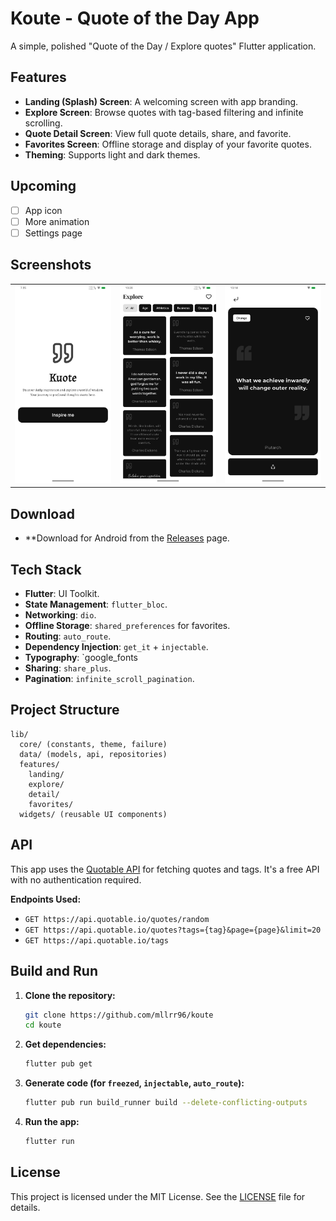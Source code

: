 # Koute - Quote of the Day App

A simple, polished "Quote of the Day / Explore quotes" Flutter application.

## Features

- **Landing (Splash) Screen**: A welcoming screen with app branding.
- **Explore Screen**: Browse quotes with tag-based filtering and infinite scrolling.
- **Quote Detail Screen**: View full quote details, share, and favorite.
- **Favorites Screen**: Offline storage and display of your favorite quotes.
- **Theming**: Supports light and dark themes.

## Upcoming

- [ ] App icon
- [ ] More animation
- [ ] Settings page

## Screenshots
<div style="text-align: center">
    <table>
        <tr>
            <td style="text-align: center">
                <img src="https://github.com/mllrr96/koute/blob/main/assets/screenshots/landing.png" width="220" alt="landing screen"/>
            </td>            
            <td style="text-align: center">
                <img src="https://github.com/mllrr96/koute/blob/main/assets/screenshots/explore.png" width="220" alt="explore screen"/>
            </td>   
            <td style="text-align: center">
                <img src="https://github.com/mllrr96/koute/blob/main/assets/screenshots/quote.png" width="220" alt="quote details screen"/>
            </td>      
        </tr>
    </table>
</div>

## Download

- **Download for Android from the [Releases](https://github.com/mllrr96/koute/releases) page.

## Tech Stack

- **Flutter**: UI Toolkit.
- **State Management**: `flutter_bloc`.
- **Networking**: `dio`.
- **Offline Storage**: `shared_preferences` for favorites.
- **Routing**: `auto_route`.
- **Dependency Injection**: `get_it` + `injectable`.
- **Typography**: `google_fonts
- **Sharing**: `share_plus`.
- **Pagination**: `infinite_scroll_pagination`.

## Project Structure

```
lib/
  core/ (constants, theme, failure)
  data/ (models, api, repositories)
  features/
    landing/
    explore/
    detail/
    favorites/
  widgets/ (reusable UI components)
```

## API

This app uses the [Quotable API](https://github.com/lukePeavey/quotable) for fetching quotes and tags. It's a free API with no authentication required.

**Endpoints Used:**
- `GET https://api.quotable.io/quotes/random`
- `GET https://api.quotable.io/quotes?tags={tag}&page={page}&limit=20`
- `GET https://api.quotable.io/tags`

## Build and Run

1.  **Clone the repository:**
    ```bash
    git clone https://github.com/mllrr96/koute
    cd koute
    ```

2.  **Get dependencies:**
    ```bash
    flutter pub get
    ```

3.  **Generate code (for `freezed`, `injectable`, `auto_route`):**
    ```bash
    flutter pub run build_runner build --delete-conflicting-outputs
    ```

4.  **Run the app:**
    ```bash
    flutter run
    ```

## License
This project is licensed under the MIT License. See the [LICENSE](https://github.com/mllrr96/koute/blob/main/LICENSE) file for details.
